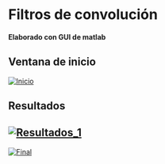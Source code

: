 # Filtros de convolución

####   Elaborado con GUI de matlab

## Ventana de inicio
[![Inicio](https://i.ibb.co/bLf5VxS/Inicio.png "Inicio")](https://i.ibb.co/bLf5VxS/Inicio.png "Inicio")

## Resultados
[![Resultados_1](https://i.ibb.co/BKC9rpC/Cargando-imagen.png "Resultados_1")](https://i.ibb.co/BKC9rpC/Cargando-imagen.png "Resultados_1")
------------
[![Final](https://res.cloudinary.com/dx2kgjjmf/image/upload/v1668320354/Escritorio_v8znon.png "Final")](https://res.cloudinary.com/dx2kgjjmf/image/upload/v1668320354/Escritorio_v8znon.png "Final")
